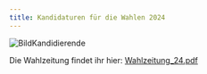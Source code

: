 ```yaml
---
title: Kandidaturen für die Wahlen 2024
---
```

![BildKandidierende](https://github.com/P4sca1/th-koeln-was/assets/162597180/523bdd54-89a6-4f27-a1e6-01cebe09a1aa)

Die Wahlzeitung findet ihr hier: 
[Wahlzeitung_24.pdf](https://github.com/P4sca1/th-koeln-was/files/15184618/Wahlzeitung_24.pdf)
